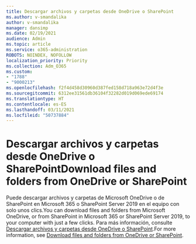 ```yaml
---
title: Descargar archivos y carpetas desde OneDrive o SharePoint
ms.author: v-smandalika
author: v-smandalika
manager: dansimp
ms.date: 02/19/2021
audience: Admin
ms.topic: article
ms.service: o365-administration
ROBOTS: NOINDEX, NOFOLLOW
localization_priority: Priority
ms.collection: Adm_O365
ms.custom:
- "1788"
- "9000213"
ms.openlocfilehash: f2f4d458d30960d387fed158d718a963e72d4f3e
ms.sourcegitcommit: 6312ee31561db36104f32282d019d069ede69174
ms.translationtype: HT
ms.contentlocale: es-ES
ms.lasthandoff: 03/11/2021
ms.locfileid: "50737884"
---
```

# <a name="download-files-and-folders-from-onedrive-or-sharepoint"></a><span data-ttu-id="d0b2a-102">Descargar archivos y carpetas desde OneDrive o SharePoint</span><span class="sxs-lookup"><span data-stu-id="d0b2a-102">Download files and folders from OneDrive or SharePoint</span></span>

<span data-ttu-id="d0b2a-103">Puede descargar archivos y carpetas de Microsoft OneDrive o de SharePoint en Microsoft 365 o SharePoint Server 2019 en el equipo con solo unos clics.</span><span class="sxs-lookup"><span data-stu-id="d0b2a-103">You can download files and folders from Microsoft OneDrive, or from SharePoint in Microsoft 365 or SharePoint Server 2019, to your computer with just a few clicks.</span></span> <span data-ttu-id="d0b2a-104">Para más información, consulte [Descargar archivos y carpetas desde OneDrive o SharePoint](https://support.microsoft.com/office/download-files-and-folders-from-onedrive-or-sharepoint-5c7397b7-19c7-4893-84fe-d02e8fa5df05).</span><span class="sxs-lookup"><span data-stu-id="d0b2a-104">For more information, see [Download files and folders from OneDrive or SharePoint](https://support.microsoft.com/office/download-files-and-folders-from-onedrive-or-sharepoint-5c7397b7-19c7-4893-84fe-d02e8fa5df05).</span></span>
